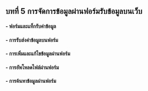 ## บทที่ 5 การจัดการข้อมูลผ่านฟอร์มรับข้อมูลบนเว็บ
#### - ฟอร์มและแท็กรับค่าข้อมูล
#### - การรับส่งค่าข้อมูลบนฟอร์ม
#### - การเพิ่มและแก้ไขข้อมูลผ่านฟอร์ม
#### - การอัพโหลดไฟล์ผ่านฟอร์ม
#### - การค้นหาข้อมูลผ่านฟอร์ม